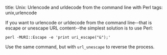 title: Unix: Urlencode and urldecode from the command line with Perl
tags: unix,urlencode

If you want to urlencode or urldecode from the command line--that is escape or unescape URL content--the simplest solution is to use Perl:

    perl -MURI::Escape -e 'print uri_escape("&");'

Use the same command, but with `url_unescape` to reverse the process.
